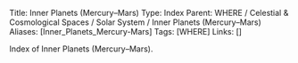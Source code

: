 Title: Inner Planets (Mercury–Mars)
Type: Index
Parent: WHERE / Celestial & Cosmological Spaces / Solar System / Inner Planets (Mercury–Mars)
Aliases: [Inner_Planets_Mercury-Mars]
Tags: [WHERE]
Links: []

Index of Inner Planets (Mercury–Mars).
